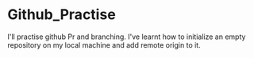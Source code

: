 # Github_Practise
I'll practise github Pr and branching.
I've learnt how to initialize an empty repository on my local machine and add remote origin to it.

